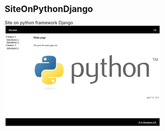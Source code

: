 # SiteOnPythonDjango
Site on python framework Django
![Alt text](screenshot/site_1.png?raw=true "Site_1")
